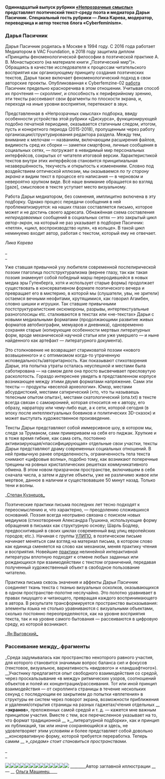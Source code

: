 **Одиннадцатый выпуск рубрики [«Непрозрачные смыслы»](https://discours.io/tags/neprozrachnye-smysly) представляет поэтический текст-среду поэта и медиатора Дарьи Пасичник. Специальный гость рубрики — Лика Карева, модератор, переводчица и автор текстов блога «Cyberfeminism».**

### ​Дарья Пасичник

Дарья Пасичник родилась в Москве в 1994 году. С 2016 года работает Медиатором в VAC Foundation, в 2018 году защитила диплом «Принципы феноменологической философии в поэтической практике А. В. Монастырского (на материале книги „Поэтический мир“)». Обращаясь в качестве исследователя к процессам читательского восприятия как организующему принципу создания поэтических текстов, Дарья также включает феноменологический подход в свои авторские проекты. Опубликованная к Cyberfemzine-02 [работа](https://sites.google.com/view/cyberfemzine-02/log/in/04) Пасичник предельно красноречива в этом отношении. Учитывая способ их прочтения — скроллинг, и способность к периферийному зрению, эти тексты рассеивают свои фрагменты по плоскости экрана, и, переходя на иные уровни восприятия, перетекают в звук.  


Представленная в «Непрозрачных смыслах» подборка, ввиду особенности устройства этой рубрики «Дискурса», функционирующей подобно печатной периодике, оказывается статичным следом, итогом, пусть и конкретного периода (2015-2018), пропущенным через работу организации/структурирования редактора раздела. Между тем, внимание к мелочам — названиям, включающим расширения файлов, видимость сред их сборки — заметки смартфона, личные сообщения в социальных сетях, — погружает в невидимый мир персональных интерфейсов, сокрытых от читателя итоговой версии. Характеристикой текстов внутри этих интерфейсов становится принципиальная незавершённость, текучесть и открытость к изменениям. Словно под воздействием оптической иллюзии, мы оказываемся _по ту сторону экрана_ и видим текст в процессе его написания — в черновом и невероятно хрупком виде. Всё наше внимание обращается во взгляд [gaze], смысловое в тексте уступает место визуальному.

Работа Дарьи медиатором, без сомнения, имплицитно включена в эту подборку. Однако процесс передачи сообщения в ней проблематизируется: на наших глазах составляется письмо, которое может и не достичь своего адресата. Обнажённая схема составления _непередаваемых_ сообщений в социальных сетях — это закрытый цикл _автор-экран_, на который не раз указывает в подборке Пасичник: «петля», «цикл, воспроизводство нуля», «в кольце». В такой цикл неминуемо входит автор, работая с текстом, который ему не отвечает.  


_Лика Карева_

_  
_

Уже ставшая привычной уху любителя современной послелирической поэзии глаголица постструктурализма (вернее глазу, так как такая поэзия знаменует собой победный марш переродившейся в новых медиа эры Гутенберга, хотя и использует старые формы) продолжает существовать в консервативном формате поэтического вечера и превращает его в мистерию, в которой мы (слушатели, увы, не зрители) остаемся вечными неофитами, крутящимися, как говорил Агамбен, словно шишки и игрушки. Так ставшие привычными постструктуралистские оксюмороны, разрывы, интертекстуальные разноголосицы etc. сталкиваются в текстах или «не-текстах» Дарьи с новыми медиальными форматами (продолжающими развитие живых форматов автобиографии, мемуаров и дневника), одновременно сохраняя старые (копирующие особенности мертвых литературных форм, вроде механической научной статьи или уже умершего — и ныне найденного как артефакт — литературного документа).

Это столкновение не возвращает стариковатой поэзии «нового возвышенного» и с оптимизмом когда-то утраченную исповедальность/авторитарность. Как показывают стихотворения Дарьи,﻿ эта попытка утраты осталась неуспешной и местами была саботирована — на самом деле она просто высвечивает пресловутую расколотость. Гораздо интереснее увидеть в представленном корпусе возникающее между этими двумя форматами напряжение. Сами эти тексты — продукты «веселой археологии». Юмор, местами абсурдистский, местами сатирический («то, что ты называешь телесным опытом опыта»), местами скатологический (опа.txt) в тексте всегда связан с самоиронией, которая относится не к автору, его образу, нарратору или чему-либо еще, а к сети, которой сегодня (в эпоху после интеллектуальных боевиков и политических 3D-сказок) и может выступать художественное произведение.

Тексты Дарьи представляют собой иммерсивное шоу, в котором мы, следя за Труманом, сами примериваем на себя его пиджак. Хрупкие и в тоже время гибкие, как сама сеть, постоянно активизирующая/«пассифицирующая» отдельные свои участки, тексты Дарьи представляют драму современных социальных отношений. В ней привычную ранее определенность, ограниченность тела текста снимают «цифровые волны», подобно тому, как возникают поперечные трещины на ровных кристаллических решетках коммуникативного обмена. В этом новом призрачном пространстве, включившем в себя сначала числа, а затем и другие объекты, уже не различимо живое или мертвое, данное в наличии и существовавшее 50 минут назад. Только тени и волны.  


_[Степан Кузнецов​_](https://discours.io/stepan-kuznecov)

  


Поэтические практики письма последних лет тесно подходят к переосмыслению и, что характерно, — преодолению сложившихся оснований. Поэзия всегда неотрывно связана с поиском новых медиумов (стихотворения Александра Пушкина, использующие форму обращения в письмах как структурную основу; Шарль Бодлер, предвосхитивший в своих циклах современный вид улиц европейских городов; etc.). Начиная с группы [УЛИПО](https://ru.wikipedia.org/wiki/%D0%A3%D0%9B%D0%98%D0%9F%D0%9E), в поэтическом письме начинает меняться сам взгляд на материал письма, в котором слово как единица сменяется на слово как механизм, меняя практику чтения и восприятия. Новейшие [практики](https://www.progamer.ru/dev/twine.htm) нелинейной интерактивной литературы вплотную подходят к отмене любых заданных или рождающихся при взаимодействии с текстом ограничений, передавая полученный художественный объект в свободное пользование читателю.

Практика письма сквозь значения и аффекты Дарьи Пасичник соединяет ткань текста с тканью визуальных осколков, оказывающихся в одном пространстве-полотне неслучайно. Это полотно уравнивает в правах пишущего и читающего, превращая каждого воспринимающего в автора. В результате трансформируется пространство высказывания: элементы языка не ﻿столько уравниваются с визуальными объектами, сколько постоянно переопределяются, как на уровне восприятия текста, так и на уровне самого бытования — рассеиваются в цифровую среду, из которой возникают.

_[Ян Выговский​_](https://discours.io/v-janis)

### Рассеивание между_.фрагменты​

_Среда задумывалась как пространство некоторого равного участия, для которого становится значимым вопрос баланса сил и фокусов (текстовое, визуальное, вариативность «видового» и «ландшафтного»).   
__Участнику предлагается опыт свободного взаимодействия со средой, через проскальзывание «в между» ритмических узоров, соотношений объектов и полей их концентрации/рассеивания. Тот или иной принцип взаимодействия — от скроллинга страницы в течение нескольких секунд с последующим ее закрытием до попытки «вплетения» в структуры ее систем через поворот экрана, возможности приближения и удаления/открытия страницы на разных гаджетах/чтения отдельных __ «__экранов__», преложенных самой средой и т. д. — кажется мне важным принципом участия. Вместе с тем, все перечисленное указывает на то, что формат традиционной __ »__литературной подборки», как и принцип их публикаций, так или иначе сохраняющийся и здесь, не удовлетворяет этим условиям и более представляет собой довольно __консервативную форму, которой требуется переработка. Теперь самим __ »__средам» стоит становиться пространствами._

_  
_

![](https://assets.discours.io/unsafe/900x/production/image/ce620590-a54f-11e8-bfc7-9b5979ddfe3f.jpeg)![](https://assets.discours.io/unsafe/x900/production/image/2q50g1890hq0000000000.jpg)![](https://assets.discours.io/unsafe/x900/production/image/1bu79tyscif4000000000.jpg)![](https://assets.discours.io/unsafe/x900/production/image/24iahcrd3w68000000000.jpg)![](https://assets.discours.io/unsafe/x900/production/image/2oqvo7g2dim0000000000.jpg)![](https://assets.discours.io/unsafe/x900/production/image/6lxnlmejmd80000000000.jpg)![](https://assets.discours.io/unsafe/x900/production/image/gnpz8f10hr4000000000.jpg)![](https://assets.discours.io/unsafe/x900/production/image/to6tyc9x5xs000000000.jpg)![](https://assets.discours.io/unsafe/x900/production/image/59na0dz55440000000000.jpg)![](https://assets.discours.io/unsafe/x900/production/image/5p3bniwn8340000000000.jpg)![](https://assets.discours.io/unsafe/x900/production/image/7548f2nutu80000000000.jpg)![](https://assets.discours.io/unsafe/x900/production/image/3x5jers4stk0000000000.jpg)![](https://assets.discours.io/unsafe/x900/production/image/50t7vcdrjy40000000000.jpg) ________Автор заглавной иллюстрации __— __ [Ольга Машинец](https://discours.io/gudokzdeshnego)____​
